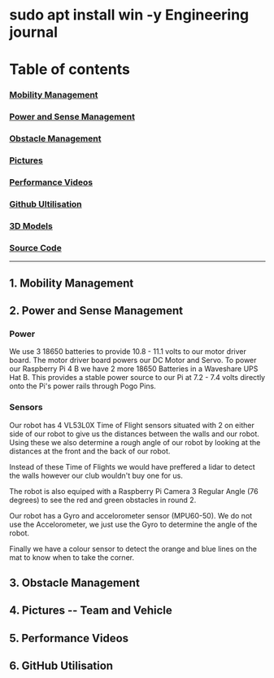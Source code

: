# sudo apt install win -y Engineering journal
# Table of contents
### [Mobility Management](#1-mobility-management)
### [Power and Sense Management](#2-power-and-sense-management)
### [Obstacle Management](#3-obstacle-management)
### [Pictures](#4-pictures----team-and-vehicle)
### [Performance Videos](#5-performance-videos)
### [Github Ultilisation](#6-github-utiliaation)
### [3D Models](/models)
### [Source Code](/src)

---
## 1. Mobility Management


## 2. Power and Sense Management
### Power
We use 3 18650 batteries to provide 10.8 - 11.1 volts to our motor driver board. The motor driver board powers our DC Motor and Servo. To power our Raspberry Pi 4 B we have 2 more 18650 Batteries in a Waveshare UPS Hat B. This provides a stable power source to our Pi at 7.2 - 7.4 volts directly onto the Pi's power rails through Pogo Pins.

### Sensors
Our robot has 4 VL53L0X Time of Flight sensors situated with 2 on either side of our robot to give us the distances between the walls and our robot. Using these we also determine a rough angle of our robot by looking at the distances at the front and the back of our robot.

Instead of these Time of Flights we would have preffered a lidar to detect the walls however our club wouldn't buy one for us.

The robot is also equiped with a Raspberry Pi Camera 3 Regular Angle (76 degrees) to see the red and green obstacles in round 2. 

Our robot has a Gyro and accelorometer sensor (MPU60-50). We do not use the Accelorometer, we just use the Gyro to determine the angle of the robot. 

Finally we have a colour sensor to detect the orange and blue lines on the mat to know when to take the corner.

## 3. Obstacle Management


## 4. Pictures -- Team and Vehicle


## 5. Performance Videos


## 6. GitHub Utilisation
